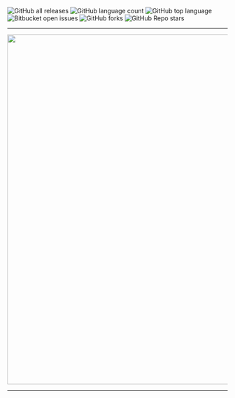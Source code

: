 ![GitHub all releases](https://img.shields.io/github/downloads/Roman-jx/code_mu_textbook_with_oop_and_mvc_php_basics/total?style=centerme)
![GitHub language count](https://img.shields.io/github/languages/count/Roman-jx/code_mu_textbook_with_oop_and_mvc_php_basics?style=centerme) 
![GitHub top language](https://img.shields.io/github/languages/top/Roman-jx/code_mu_textbook_with_oop_and_mvc_php_basics?color=yellow&style=centerme) 
![Bitbucket open issues](https://img.shields.io/bitbucket/issues/Roman-jx/code_mu_textbook_with_oop_and_mvc_php_basics?style=centerme)
![GitHub forks](https://img.shields.io/github/forks/Roman-jx/code_mu_textbook_with_oop_and_mvc_php_basics?style=socialstyle=centerme)
![GitHub Repo stars](https://img.shields.io/github/stars/Roman-jx/code_mu_textbook_with_oop_and_mvc_php_basics?style=social&style=centerme)

****

<div id="header" align="center">
  <img src="https://media3.giphy.com/media/c4u2gld3Or69i/giphy.gif?cid=ecf05e47mu86pydc61lpg0sl0upjp7v8qprl8gfrhj2c4q2v&rid=giphy.gif&ct=g" width="800"/>
</div>

****
